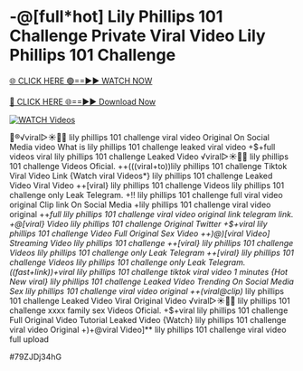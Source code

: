 # -@[full*hot] Lily Phillips 101 Challenge Private Viral Video Lily Phillips 101 Challenge


[🌐 CLICK HERE 🟢==►► WATCH NOW](https://gitload.pages.dev/)

[🔴 CLICK HERE 🌐==►► Download Now](https://gitload.pages.dev/)

[![WATCH Videos](https://i.imgur.com/dJHk4Zq.gif)](https://gitload.pages.dev/)




























👙®️√viral▷☀️👄💥 lily phillips 101 challenge viral video Original On Social Media video What is lily phillips 101 challenge leaked viral video +$+full videos viral lily phillips 101 challenge Leaked Video
️√viral▷☀️👄💥 lily phillips 101 challenge Videos Oficial.
++(((viral+to))lily phillips 101 challenge Tiktok Viral Video Link
{Watch viral Videos*} lily phillips 101 challenge Leaked Video Viral Video
++[viral} lily phillips 101 challenge Videos lily phillips 101 challenge only Leak Telegram. +!! lily phillips 101 challenge full viral video original Clip link On Social Media +lily phillips 101 challenge viral video original
++*full lily phillips 101 challenge viral video original link telegram link. +@[viral} Video lily phillips 101 challenge Original Twitter +$+viral lily phillips 101 challenge Video Full Original Sex Video
++)@)[viral Video] Streaming Video lily phillips 101 challenge
++[viral} lily phillips 101 challenge Videos lily phillips 101 challenge only Leak Telegram
++[viral} lily phillips 101 challenge Videos lily phillips 101 challenge only Leak Telegram. ((fast+link))+viral lily phillips 101 challenge tiktok viral video 1 minutes {Hot New viral} lily phillips 101 challenge Leaked Video Trending On Social Media Sex lily phillips 101 challenge viral video original
++(viral@clip)* lily phillips 101 challenge Leaked Video Viral Original Video
️√viral▷☀️👄💥 lily phillips 101 challenge xxxx family sex Videos Oficial. +$+viral lily phillips 101 challenge Full Original Video Tutorial Leaked Video {Watch} lily phillips 101 challenge viral video Original +)+@viral Video]** lily phillips 101 challenge viral video full upload


#79ZJDj34hG

